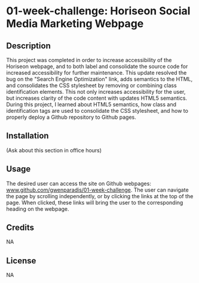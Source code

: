 # 01-week-challenge: Horiseon Social Media Marketing Webpage

## Description

This project was completed in order to increase accessibility of the Horiseon webpage, and to both label and consolidate the source code for increased accessibility for further maintenance. This update resolved the bug on the "Search Engine Optimization" link, adds semantics to the HTML, and consolidates the CSS stylesheet by removing or combining class identification elements. This not only increases accessibility for the user, but increases clarity of the code content with updates HTML5 semantics. During this project, I learned about HTML5 semantics, how class and identification tags are used to consolidate the CSS stylesheet, and how to properly deploy a Github repository to Github pages.

## Installation

(Ask about this section in office hours)

## Usage

The desired user can access the site on Github webpages: www.github.com/gwenparadis/01-week-challenge.
The user can navigate the page by scrolling independently, or by clicking the links at the top of the page. When clicked, these links will bring the user to the corresponding heading on the webpage.

## Credits

NA

## License

NA
